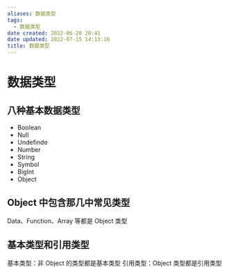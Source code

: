 ```yaml
---
aliases: 数据类型
tags:
  - 数据类型
date created: 2022-06-20 20:41
date updated: 2022-07-15 14:13:16
title: 数据类型
---
```


# 数据类型

## 八种基本数据类型

- Boolean
- Null
- Undefinde
- Number
- String
- Symbol
- BigInt
- Object

## Object 中包含那几中常见类型

Data、Function、Array 等都是 Object 类型

## 基本类型和引用类型

基本类型：非 Object 的类型都是基本类型
引用类型：Object 类型都是引用类型
